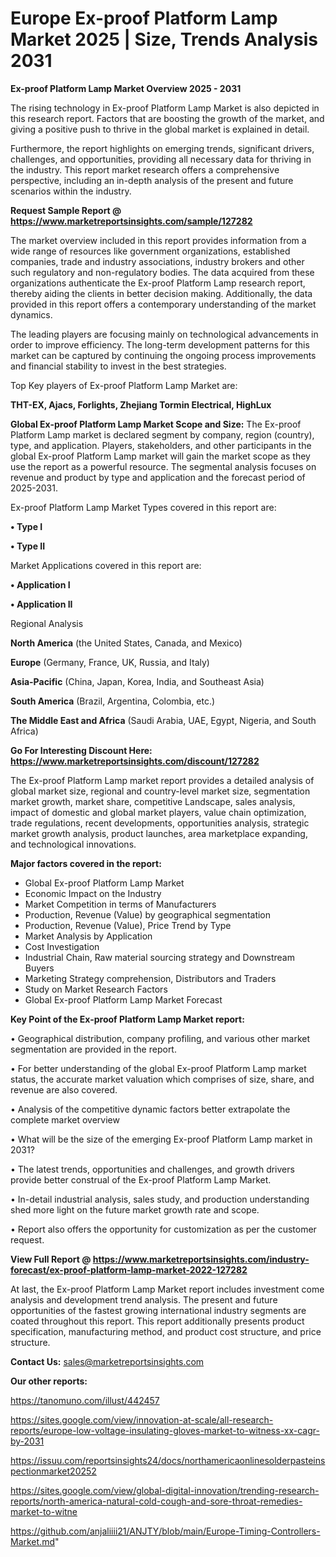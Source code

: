  # Europe Ex-proof Platform Lamp Market 2025 | Size, Trends Analysis 2031

<Strong> Ex-proof Platform Lamp Market Overview 2025 - 2031</strong>

The rising technology in Ex-proof Platform Lamp Market is also depicted in this research report. Factors that are boosting the growth of the market, and giving a positive push to thrive in the global market is explained in detail.

Furthermore, the report highlights on emerging trends, significant drivers, challenges, and opportunities, providing all necessary data for thriving in the industry. This report market research offers a comprehensive perspective, including an in-depth analysis of the present and future scenarios within the industry.

<strong>Request Sample Report @ <a href=https://www.marketreportsinsights.com/sample/127282>https://www.marketreportsinsights.com/sample/127282</a></strong>

The market overview included in this report provides information from a wide range of resources like government organizations, established companies, trade and industry associations, industry brokers and other such regulatory and non-regulatory bodies. The data acquired from these organizations authenticate the Ex-proof Platform Lamp research report, thereby aiding the clients in better decision making. Additionally, the data provided in this report offers a contemporary understanding of the market dynamics.

The leading players are focusing mainly on technological advancements in order to improve efficiency. The long-term development patterns for this market can be captured by continuing the ongoing process improvements and financial stability to invest in the best strategies.

Top Key players of Ex-proof Platform Lamp Market are:

<strong>THT-EX, Ajacs, Forlights, Zhejiang Tormin Electrical, HighLux</strong>

<strong><b>Global Ex-proof Platform Lamp Market Scope and Size:</b></strong>
The Ex-proof Platform Lamp market is declared segment by company, region (country), type, and application. Players, stakeholders, and other participants in the global Ex-proof Platform Lamp market will gain the market scope as they use the report as a powerful resource. The segmental analysis focuses on revenue and product by type and application and the forecast period of 2025-2031.

Ex-proof Platform Lamp Market Types covered in this report are:

<strong>• Type I

• Type II</strong>

Market Applications covered in this report are:

<strong>• Application I

• Application II</strong> 

Regional Analysis

<strong>North America</strong> (the United States, Canada, and Mexico)

<strong>Europe</strong> (Germany, France, UK, Russia, and Italy)

<strong>Asia-Pacific</strong> (China, Japan, Korea, India, and Southeast Asia)

<strong>South America</strong> (Brazil, Argentina, Colombia, etc.)

<strong>The Middle East and Africa</strong> (Saudi Arabia, UAE, Egypt, Nigeria, and South Africa)

<strong>Go For Interesting Discount Here: <a href=https://www.marketreportsinsights.com/discount/127282>https://www.marketreportsinsights.com/discount/127282</a></strong>

The Ex-proof Platform Lamp market report provides a detailed analysis of global market size, regional and country-level market size, segmentation market growth, market share, competitive Landscape, sales analysis, impact of domestic and global market players, value chain optimization, trade regulations, recent developments, opportunities analysis, strategic market growth analysis, product launches, area marketplace expanding, and technological innovations.

<strong><b>Major factors covered in the report:</b></strong>
<ul>
  <li>Global Ex-proof Platform Lamp Market </li>
  <li>Economic Impact on the Industry</li>
  <li>Market Competition in terms of Manufacturers</li>
  <li>Production, Revenue (Value) by geographical segmentation</li>
  <li>Production, Revenue (Value), Price Trend by Type</li>
  <li>Market Analysis by Application</li>
  <li>Cost Investigation</li>
  <li>Industrial Chain, Raw material sourcing strategy and Downstream Buyers</li>
  <li>Marketing Strategy comprehension, Distributors and Traders</li>
  <li>Study on Market Research Factors</li>
  <li>Global Ex-proof Platform Lamp Market Forecast</li>
</ul>

<strong><b>Key Point of the Ex-proof Platform Lamp Market report:</b></strong>

• Geographical distribution, company profiling, and various other market segmentation are provided in the report.

• For better understanding of the global Ex-proof Platform Lamp market status, the accurate market valuation which comprises of size, share, and revenue are also covered.

• Analysis of the competitive dynamic factors better extrapolate the complete market overview

• What will be the size of the emerging Ex-proof Platform Lamp market in 2031?

• The latest trends, opportunities and challenges, and growth drivers provide better construal of the Ex-proof Platform Lamp Market.

• In-detail industrial analysis, sales study, and production understanding shed more light on the future market growth rate and scope.

• Report also offers the opportunity for customization as per the customer request.

<strong><b>View Full Report @ <a href=https://www.marketreportsinsights.com/industry-forecast/ex-proof-platform-lamp-market-2022-127282>https://www.marketreportsinsights.com/industry-forecast/ex-proof-platform-lamp-market-2022-127282</a></b></strong>


At last, the Ex-proof Platform Lamp Market report includes investment come analysis and development trend analysis. The present and future opportunities of the fastest growing international industry segments are coated throughout this report. This report additionally presents product specification, manufacturing method, and product cost structure, and price structure.

<strong>Contact Us:</strong>
sales@marketreportsinsights.com

<strong>Our other reports:</strong>

<a href=https://tanomuno.com/illust/442457>https://tanomuno.com/illust/442457</a>

<a href=https://sites.google.com/view/innovation-at-scale/all-research-reports/europe-low-voltage-insulating-gloves-market-to-witness-xx-cagr-by-2031>https://sites.google.com/view/innovation-at-scale/all-research-reports/europe-low-voltage-insulating-gloves-market-to-witness-xx-cagr-by-2031</a>

<a href=https://issuu.com/reportsinsights24/docs/northamericaonlinesolderpasteinspectionmarket20252>https://issuu.com/reportsinsights24/docs/northamericaonlinesolderpasteinspectionmarket20252</a>

<a href=https://sites.google.com/view/global-digital-innovation/trending-research-reports/north-america-natural-cold-cough-and-sore-throat-remedies-market-to-witne>https://sites.google.com/view/global-digital-innovation/trending-research-reports/north-america-natural-cold-cough-and-sore-throat-remedies-market-to-witne</a>

<a href=https://github.com/anjaliiii21/ANJTY/blob/main/Europe-Timing-Controllers-Market.md>https://github.com/anjaliiii21/ANJTY/blob/main/Europe-Timing-Controllers-Market.md</a>"

